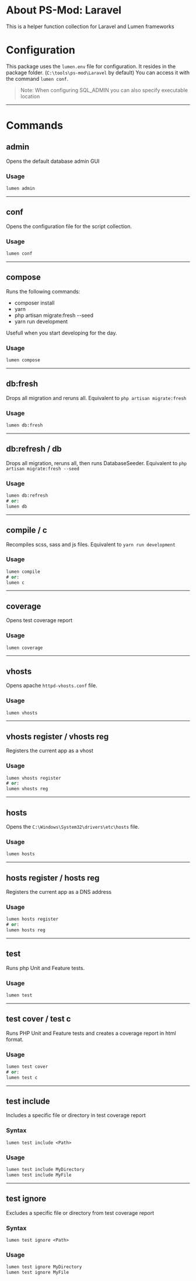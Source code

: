 # About PS-Mod: Laravel
This is a helper function collection for Laravel and Lumen frameworks

# Configuration
This package uses the `lumen.env` file for configuration. It resides in the package folder. (`C:\tools\ps-mod\Laravel` by default) You can access it with the command `lumen conf`.
> Note: When configuring SQL_ADMIN you can also specify executable location
---
# Commands
## admin
Opens the default database admin GUI

### Usage
```ps
lumen admin
```
---
## conf
Opens the configuration file for the script collection.

### Usage
```ps
lumen conf
```
---
## compose
Runs the following commands:
- composer install
- yarn
- php artisan migrate:fresh --seed
- yarn run development

Usefull when you start developing for the day.

### Usage
```ps
lumen compose
```
---
## db:fresh
Drops all migration and reruns all. Equivalent to `php artisan migrate:fresh`

### Usage
```ps
lumen db:fresh
```
---
## db:refresh / db
Drops all migration, reruns all, then runs DatabaseSeeder. Equivalent to `php artisan migrate:fresh --seed`

### Usage
```ps
lumen db:refresh
# or:
lumen db
```
---
## compile / c
Recompiles scss, sass and js files. Equivalent to `yarn run development`

### Usage
```ps
lumen compile
# or:
lumen c
```
---
## coverage
Opens test coverage report

### Usage
```ps
lumen coverage
```
---
## vhosts
Opens apache `httpd-vhosts.conf` file.

### Usage
```ps
lumen vhosts
```
---
## vhosts register / vhosts reg
Registers the current app as a vhost

### Usage
```ps
lumen vhosts register
# or:
lumen vhosts reg
```
---
## hosts
Opens the `C:\Windows\System32\drivers\etc\hosts` file.

### Usage
```ps
lumen hosts
```
---
## hosts register / hosts reg
Registers the current app as a DNS address

### Usage
```ps
lumen hosts register
# or:
lumen hosts reg
```
---
## test
Runs php Unit and Feature tests.

### Usage
```ps
lumen test
```
---
## test cover / test c
Runs PHP Unit and Feature tests and creates a coverage report in html format.

### Usage
```ps
lumen test cover
# or:
lumen test c
```
---
## test include
Includes a specific file or directory in test coverage report

### Syntax
```
lumen test include <Path>
```

### Usage
```ps
lumen test include MyDirectory
lumen test include MyFile
```
---
## test ignore
Excludes a specific file or directory from test coverage report

### Syntax
```
lumen test ignore <Path>
```

### Usage
```ps
lumen test ignore MyDirectory
lumen test ignore MyFile
```